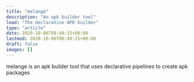 ```yaml
---
title: "melange"
description: "An apk builder tool"
lead: "The declarative APK builder"
type: "article"
date: 2020-10-06T08:49:15+00:00
lastmod: 2020-10-06T08:49:15+00:00
draft: false
images: []
---
```


melange is an apk builder tool that uses declarative pipelines to create apk packages
